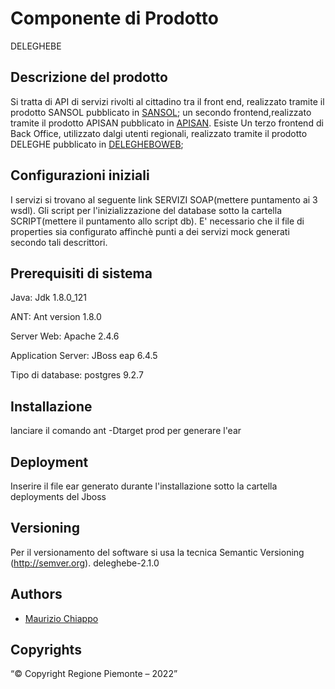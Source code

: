 # Componente di Prodotto

DELEGHEBE

## Descrizione del prodotto

Si tratta di API di servizi rivolti al cittadino tra il front end, realizzato tramite il prodotto SANSOL pubblicato in [SANSOL](sansol/README.md);
un secondo frontend,realizzato tramite il prodotto APISAN pubblicato in [APISAN](apisan/README.md). 
Esiste Un terzo frontend di Back Office, utilizzato dalgi utenti regionali, realizzato tramite il prodotto DELEGHE pubblicato in [DELEGHEBOWEB](delegheboweb); 

## Configurazioni iniziali

I servizi si trovano al seguente link SERVIZI SOAP(mettere puntamento ai 3 wsdl).
Gli script per l'inizializzazione del database sotto la cartella SCRIPT(mettere il puntamento allo script db). 
E' necessario che il file di properties sia configurato affinchè punti a dei servizi mock generati secondo tali descrittori.

## Prerequisiti di sistema

Java: Jdk 1.8.0_121

ANT: Ant version 1.8.0

Server Web: Apache 2.4.6

Application Server: JBoss eap 6.4.5

Tipo di database: postgres  9.2.7 

## Installazione

lanciare il comando ant -Dtarget prod per generare l'ear

## Deployment

Inserire il file ear generato durante l'installazione sotto la cartella deployments del Jboss

## Versioning

Per il versionamento del software si usa la tecnica Semantic Versioning (http://semver.org).
deleghebe-2.1.0

## Authors
* [Maurizio Chiappo](https://github.com/maurizio-chiappo)

## Copyrights

“© Copyright Regione Piemonte – 2022”